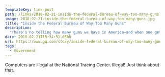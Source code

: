 ```yaml
---
templateKey: link-post
path: /links/2018-02-21-inside-the-federal-bureau-of-way-too-many-guns
image: 2018-02-21-inside-the-federal-bureau-of-way-too-many-guns.jpg
title: "Inside the Federal Bureau of Way Too Many Guns"
description:
  "There's no telling how many guns we have in America—and when one gets used in a crime, no way for the cops to connect it to its owner. The only place the police can turn for help is a Kafkaesque agency in West Virginia, where, thanks to the gun lobby, computers are illegal and detective work is absurdly antiquated. On purpose. Thing is, the geniuses who work there are quietly inventing ways to do the impossible."
date: 2018-02-21T15:34:51-0500
url: https://www.gq.com/story/inside-federal-bureau-of-way-too-many-guns
tags:
  - Government
---
```

Computers are illegal at the National Tracing Center.  Illegal!  Just think about that.
